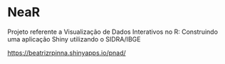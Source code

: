 # NeaR
Projeto referente a Visualização de Dados Interativos no R: Construindo uma aplicação Shiny utilizando o SIDRA/IBGE

https://beatrizrpinna.shinyapps.io/pnad/
